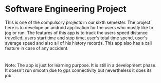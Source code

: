# Software Engineering Project

This is one of the compulsory projects in our sixth semester. The project here is to develope an android application for the users who mostly like to jog or run. The features of this app is to track the users speed distance travelled, users start time and stop time, user's total time spend, user's average speed and also all of his history records. This app also has a call feature in case of any accident.
#
Note: The app is just for learning purpose. It is still in a development phase. It doesn't run smooth due to gps connectivity but nevertheless it does its job. 